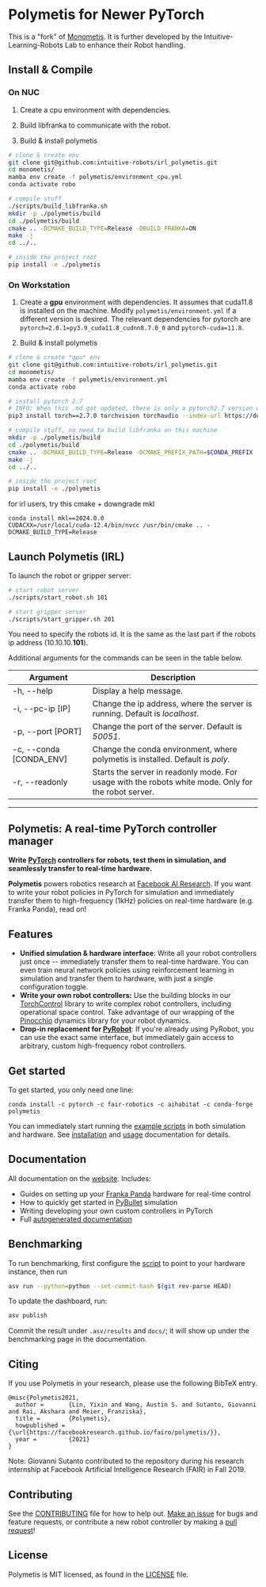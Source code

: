 # Polymetis for Newer PyTorch

This is a "fork" of [Monometis](https://github.com/hengyuan-hu/monometis).
It is further developed by the Intuitive-Learning-Robots Lab to enhance their Robot handling.

## Install & Compile

### On NUC

1) Create a cpu environment with dependencies.

2) Build libfranka to communicate with the robot.

3) Build & install polymetis

```bash
# clone & create env
git clone git@github.com:intuitive-robots/irl_polymetis.git
cd monometis/
mamba env create -f polymetis/environment_cpu.yml
conda activate robo

# compile stuff
./scripts/build_libfranka.sh
mkdir -p ./polymetis/build
cd ./polymetis/build
cmake .. -DCMAKE_BUILD_TYPE=Release -DBUILD_FRANKA=ON
make -j
cd ../..

# inside the project root
pip install -e ./polymetis
```

### On Workstation

1) Create a **gpu** environment with dependencies.
It assumes that cuda11.8 is installed on the machine.
Modify `polymetis/environment.yml` if a different version is desired.
The relevant dependencies for pytorch are `pytorch=2.0.1=py3.9_cuda11.8_cudnn8.7.0_0`
and `pytorch-cuda=11.8`.


2) Build & install polymetis

```bash
# clone & create *gpu* env
git clone git@github.com:intuitive-robots/irl_polymetis.git
cd monometis/
mamba env create -f polymetis/environment.yml
conda activate robo

# install pytorch 2.7
# INFO: When this .md got updated, there is only a pytorch2.7 version which is on the test wheel. I assume in near future, a stable version of pytorch 2.7 will released. Please add then to the environment.yml files again!
pip3 install torch==2.7.0 torchvision torchaudio --index-url https://download.pytorch.org/whl/test/cu128

# compile stuff, no need to build libfranka on this machine
mkdir -p ./polymetis/build
cd ./polymetis/build
cmake .. -DCMAKE_BUILD_TYPE=Release -DCMAKE_PREFIX_PATH=$CONDA_PREFIX
make -j
cd ../..

# inside the project root
pip install -e ./polymetis
```

for irl users, try this cmake + downgrade mkl
```
conda install mkl==2024.0.0
CUDACXX=/usr/local/cuda-12.4/bin/nvcc /usr/bin/cmake .. -DCMAKE_BUILD_TYPE=Release
```

## Launch Polymetis (IRL)

To launch the robot or gripper server:

```bash
# start robot server
./scripts/start_robot.sh 101

# start gripper server
./scripts/start_gripper.sh 201
```

You need to specify the robots id. It is the same as the last part if the robots ip address (10.10.10.**101**).

Additional arguments for the commands can be seen in the table below.

Argument                | Description
----------------------- | -----------
-h, --help              | Display a help message.
-i, --pc-ip [IP]        | Change the ip address, where the server is running. Default is *localhost*.
-p, --port [PORT]       | Change the port of the server. Default is *50051*.
-c, --conda [CONDA_ENV] | Change the conda environment, where polymetis is installed. Default is *poly*.
-r, --readonly          | Starts the server in readonly mode. For usage with the robots white mode. Only for the robot server.

---

## Polymetis: A real-time PyTorch controller manager

**Write [PyTorch](http://pytorch.org/) controllers for robots, test them in simulation, and seamlessly transfer to real-time hardware.**

**Polymetis** powers robotics research at [Facebook AI Research](https://ai.facebook.com/). If you want to write your robot policies in PyTorch for simulation and immediately transfer them to high-frequency (1kHz) policies on real-time hardware (e.g. Franka Panda), read on!

## Features

- **Unified simulation & hardware interface**: Write all your robot controllers just once -- immediately transfer them to real-time hardware. You can even train neural network policies using reinforcement learning in simulation and transfer them to hardware, with just a single configuration toggle.
- **Write your own robot controllers:** Use the building blocks in our [TorchControl](https://facebookresearch.github.io/fairo/polymetis/torchcontrol-doc.html) library to write complex robot controllers, including operational space control. Take advantage of our wrapping of the [Pinocchio](https://github.com/stack-of-tasks/pinocchio) dynamics library for your robot dynamics.
- **Drop-in replacement for [PyRobot](https://pyrobot.org/)**: If you're already using PyRobot, you can use the exact same interface, but immediately gain access to arbitrary, custom high-frequency robot controllers.

## Get started

To get started, you only need one line:

```
conda install -c pytorch -c fair-robotics -c aihabitat -c conda-forge polymetis
```

You can immediately start running the [example scripts](https://github.com/facebookresearch/fairo/tree/main/polymetis/examples) in both simulation and hardware. See [installation](https://facebookresearch.github.io/fairo/polymetis/installation.html) and [usage](https://facebookresearch.github.io/fairo/polymetis/usage.html) documentation for details.

## Documentation

All documentation on the [website](https://facebookresearch.github.io/fairo/polymetis/). Includes:

- Guides on setting up your [Franka Panda](https://frankaemika.github.io/docs/libfranka.html) hardware for real-time control
- How to quickly get started in [PyBullet](https://github.com/bulletphysics/bullet30) simulation
- Writing developing your own custom controllers in PyTorch
- Full [autogenerated documentation](https://facebookresearch.github.io/fairo/polymetis/modules.html)

## Benchmarking

To run benchmarking, first configure the [script](polymetis/tests/python/polymetis/benchmarks/benchmark_robustness.py) to point to your hardware instance, then run

```bash
asv run --python=python --set-commit-hash $(git rev-parse HEAD)
```

To update the dashboard, run:

```bash
asv publish
```

Commit the result under `.asv/results` and `docs/`; it will show up under the benchmarking page in the documentation.

## Citing
If you use Polymetis in your research, please use the following BibTeX entry.
```
@misc{Polymetis2021,
  author =       {Lin, Yixin and Wang, Austin S. and Sutanto, Giovanni and Rai, Akshara and Meier, Franziska},
  title =        {Polymetis},
  howpublished = {\url{https://facebookresearch.github.io/fairo/polymetis/}},
  year =         {2021}
}
```

Note: Giovanni Sutanto contributed to the repository during his research internship at Facebook Artificial Intelligence Research (FAIR) in Fall 2019.

## Contributing

See the [CONTRIBUTING](CONTRIBUTING.md) file for how to help out. [Make an issue](https://github.com/facebookresearch/fairo/issues/new/choose) for bugs and feature requests, or contribute a new robot controller by making a [pull request](https://github.com/facebookresearch/fairo/pulls)!

## License
Polymetis is MIT licensed, as found in the [LICENSE](LICENSE) file.
